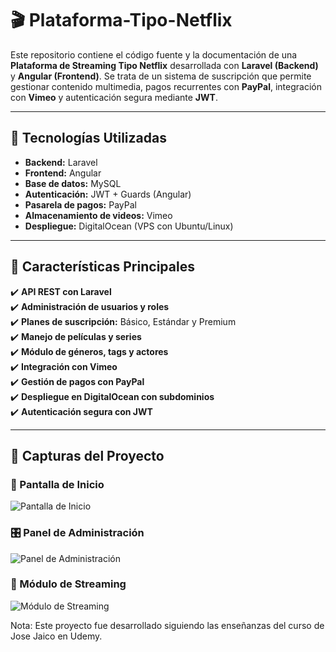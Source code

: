 # 🎬 Plataforma-Tipo-Netflix

Este repositorio contiene el código fuente y la documentación de una **Plataforma de Streaming Tipo Netflix** desarrollada con **Laravel (Backend)** y **Angular (Frontend)**. Se trata de un sistema de suscripción que permite gestionar contenido multimedia, pagos recurrentes con **PayPal**, integración con **Vimeo** y autenticación segura mediante **JWT**.

---

## 🚀 Tecnologías Utilizadas

- **Backend:** Laravel
- **Frontend:** Angular
- **Base de datos:** MySQL
- **Autenticación:** JWT + Guards (Angular)
- **Pasarela de pagos:** PayPal
- **Almacenamiento de videos:** Vimeo
- **Despliegue:** DigitalOcean (VPS con Ubuntu/Linux)

---

## 🎯 Características Principales

✔️ **API REST con Laravel**  
✔️ **Administración de usuarios y roles**  
✔️ **Planes de suscripción:** Básico, Estándar y Premium  
✔️ **Manejo de películas y series**  
✔️ **Módulo de géneros, tags y actores**  
✔️ **Integración con Vimeo**  
✔️ **Gestión de pagos con PayPal**  
✔️ **Despliegue en DigitalOcean con subdominios**  
✔️ **Autenticación segura con JWT**  

---

## 📸 Capturas del Proyecto

### 📌 Pantalla de Inicio
![Pantalla de Inicio](ruta_a_tu_imagen)

### 🎛️ Panel de Administración
![Panel de Administración](ruta_a_tu_imagen)

### 🎥 Módulo de Streaming
![Módulo de Streaming](ruta_a_tu_imagen)

Nota: Este proyecto fue desarrollado siguiendo las enseñanzas del curso de Jose Jaico en Udemy.

